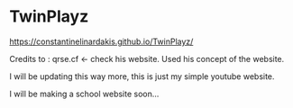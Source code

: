# TwinPlayz
https://constantinelinardakis.github.io/TwinPlayz/

Credits to : qrse.cf <- check his website. Used his concept of the website.

I will be updating this way more, this is just my simple youtube website.

I will be making a school website soon...

